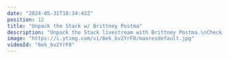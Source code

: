 ```yaml
---
date: "2024-05-31T18:34:42Z"
position: 12
title: "Unpack the Stack w/ Brittney Postma"
description: "Unpack the Stack livestream with Brittney Postma.\nCheck out how Tim and Brittany are unpacking Svelte and SvelteKit live.\n\nBrittney Postma is a self-taught developer and mom of three currently employed at Netlify as a Developer Experience Engineer. She also does podcasts and livestreams with CodingCat.dev and am the co-founder of the Svelte Sirens, a group for women, non-binary people, and allies in the Svelte community.\nhttps://twitter.com/brittneypostma\nhttps://twitter.com/netlify\n\nLivestream Host: Tim Benniks \nhttps://twitter.com/timbenniks\nhttps://www.linkedin.com/in/timbenniks/\n\nJoin us on Discord at https://uniform.to/discord\n\nFollow us on:\nFacebook: https://www.facebook.com/people/Uniform/\nTwitter: https://twitter.com/UniformDev \nLinkedIn: https://www.linkedin.com/company/uniformdev/\nInstagram: https://www.instagram.com/uniform.dev/"
image: "https://i.ytimg.com/vi/6ek_bv2YrF8/maxresdefault.jpg"
videoId: "6ek_bv2YrF8"
---
```


